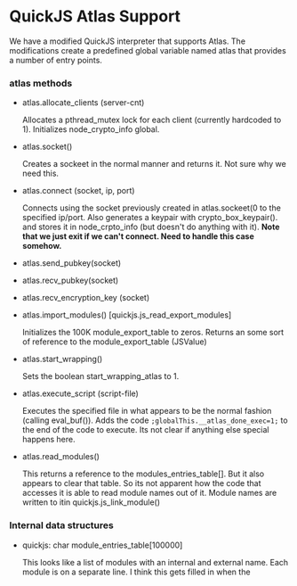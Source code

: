 # QuickJS Atlas Support

We have a modified QuickJS interpreter that supports Atlas.  The modifications
create a predefined global variable named atlas that provides a number of
entry points.

### atlas methods

  - atlas.allocate_clients (server-cnt)

    Allocates a pthread_mutex lock for each client (currently hardcoded to 1).
    Initializes node_crypto_info global.

  - atlas.socket()

    Creates a sockeet in the normal manner and returns it.  Not sure why we need
    this.

  - atlas.connect (socket, ip, port)

    Connects using the socket previously created in atlas.sockeet(0 to the
    specified ip/port.  Also generates a keypair with crypto_box_keypair().
    and stores it in node_crpto_info (but doesn't do anything with it).
    **Note that we just exit if we can't connect.  Need to handle this case
    somehow.**

  - atlas.send_pubkey(socket)

  - atlas.recv_pubkey(socket)

  - atlas.recv_encryption_key (socket)

  - atlas.import_modules() [quickjs.js_read_export_modules]

    Initializes the 100K module_export_table to zeros.  Returns an
    some sort of reference to the module_export_table (JSValue)

  - atlas.start_wrapping()

    Sets the boolean start_wrapping_atlas to 1.

  - atlas.execute_script (script-file)

    Executes the specified file in what appears to be the normal fashion
    (calling eval_buf()).  Adds the code `;globalThis.__atlas_done_exec=1;`
    to the end of the code to execute.  Its not clear if anything else
    special happens here.

  - atlas.read_modules()

    This returns a reference to the modules_entries_table[].  But it also
    appears to clear that table.  So its not apparent how the code that
    accesses it is able to read module names out of it.  Module names are
    written to itin quickjs.js_link_module()

### Internal data structures

  - quickjs: char module_entries_table[100000]

    This looks like a list of modules with an internal and external name.
    Each module is on a separate line.  I think this gets filled in when
    the 
